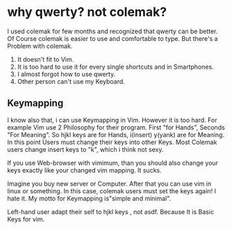 # why qwerty? not colemak?

I used colemak for few months and recognized that qwerty can be better.
Of Course colemak is easier to use and comfortable to type. But there's a Problem with
colemak. 

1. It doesn't fit to Vim.
2. It is too hard to use it for every single shortcuts and in Smartphones.
3. I almost forgot how to use qwerty.
4. Other person can't use my Keyboard.

## Keymapping

I know also that, i can use Keymapping in Vim. However it is too hard. For example Vim use 2 Philosophy for their program. First "for Hands", Seconds "For Meaning". So hjkl keys are for Hands, i(insert) y(yank) are for Meaning. In this point Users must change their keys into other Keys. Most Colemak users change insert keys to "k", which i think not sexy.

If you use Web-browser with vimimum, than you should also change your keys exactly like your changed vim mapping. It sucks. 

Imagine you buy new server or Computer. After that you can use vim in linux or something. In this case, colemak users must set the keys again! I hate it. My motto for Keymapping is"simple and minimal". 

Left-hand user adapt their self to hjkl keys , not asdf. Because It is Basic Keys for vim.



